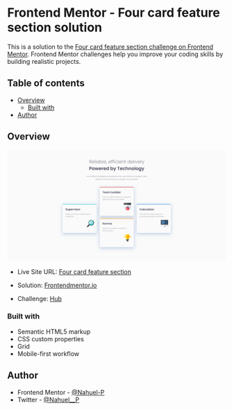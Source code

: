# Frontend Mentor - Four card feature section solution

This is a solution to the [Four card feature section challenge on Frontend Mentor](https://www.frontendmentor.io/challenges/four-card-feature-section-weK1eFYK). Frontend Mentor challenges help you improve your coding skills by building realistic projects. 

## Table of contents

- [Overview](#overview)
  - [Built with](#built-with)
- [Author](#author)



## Overview
![](./assets/images/screenshot.png)
- Live Site URL: [Four card feature section](https://frontendmentor-newbie.github.io/04.four-card-feature-section/)

- Solution: [Frontendmentor.io](https://www.frontendmentor.io/solutions/four-card-feature-section-htmlcss-Cs0A3Tp8L)
- Challenge: [Hub](https://www.frontendmentor.io/challenges/four-card-feature-section-weK1eFYK)

### Built with

- Semantic HTML5 markup
- CSS custom properties
- Grid
- Mobile-first workflow

## Author
- Frontend Mentor - [@Nahuel-P](https://www.frontendmentor.io/profile/Nahuel-P)
- Twitter - [@Nahuel__P](https://twitter.com/Nahuel__P)

